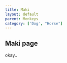 ```yaml
---
title: Maki
layout: default
parent: Monkeys
category: ['Dog', "Horse"]
---
```


## Maki page

okay..
